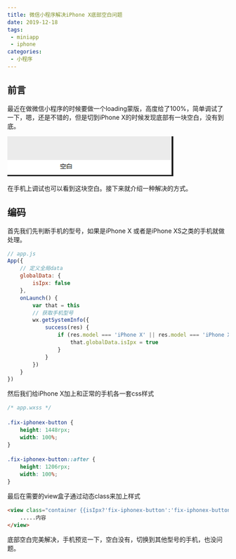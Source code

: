 ```yaml
---
title: 微信小程序解决iPhone X底部空白问题
date: 2019-12-18
tags:
 - miniapp
 - iphone
categories:
 - 小程序
---
```


<!-- more -->

## 前言

最近在做微信小程序的时候要做一个loading蒙版，高度给了100%，简单调试了一下，嗯，还是不错的，但是切到iPhone X的时候发现底部有一块空白，没有到底。

![空白](./imgs/01.png)

在手机上调试也可以看到这块空白。接下来就介绍一种解决的方式。

## 编码

首先我们先判断手机的型号，如果是iPhone X 或者是iPhone XS之类的手机就做处理。

```js
// app.js
App({
    // 定义全局data
    globalData: {
        isIpx: false
    },
    onLaunch() {
        var that = this
        // 获取手机型号
        wx.getSystemInfo({
            success(res) {
                if (res.model === 'iPhone X' || res.model === 'iPhone XS') {
                    that.globalData.isIpx = true
                }
            }
        })
    }
})

```

然后我们给iPhone X加上和正常的手机各一套css样式

```css
/* app.wxss */

.fix-iphonex-button {
    height: 1448rpx;
    width: 100%;
}

.fix-iphonex-button::after {
    height: 1206rpx;
    width: 100%;
}
```

最后在需要的view盒子通过动态class来加上样式

```html
<view class="container {{isIpx?'fix-iphonex-button':'fix-iphonex-button::after'}}" >
    .....内容
</view>
```

底部空白完美解决，手机预览一下，空白没有，切换到其他型号的手机，也没问题。

<Vssue title="Vssue wx_iPhone" />
